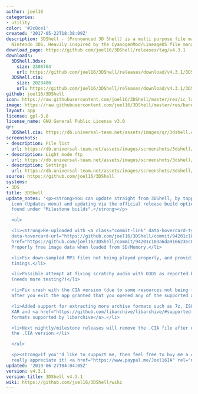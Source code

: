 ```yaml
---
author: joel16
categories:
- utility
color: '#2c8ce1'
created: '2017-05-22T18:38:09Z'
description: 3DShell - (Pronounced 3D Shell) is a multi purpose file manager for the
  Nintendo 3DS. Heavily inspired by the CyanogenMod/LineageOS file manager.
download_page: https://github.com/joel16/3DShell/releases/tag/v4.3.1
downloads:
  3DShell.3dsx:
    size: 2308764
    url: https://github.com/joel16/3DShell/releases/download/v4.3.1/3DShell.3dsx
  3DShell.cia:
    size: 2028480
    url: https://github.com/joel16/3DShell/releases/download/v4.3.1/3DShell.cia
github: joel16/3DShell
icon: https://raw.githubusercontent.com/joel16/3DShell/master/res/ic_launcher_filemanager.png
image: https://raw.githubusercontent.com/joel16/3DShell/master/res/banner.png
layout: app
license: gpl-3.0
license_name: GNU General Public License v3.0
qr:
  3DShell.cia: https://db.universal-team.net/assets/images/qr/3dshell.cia.png
screenshots:
- description: File list
  url: https://db.universal-team.net/assets/images/screenshots/3dshell/file-list.png
- description: Light mode ftp
  url: https://db.universal-team.net/assets/images/screenshots/3dshell/light-mode-ftp.png
- description: Settings
  url: https://db.universal-team.net/assets/images/screenshots/3dshell/settings.png
source: https://github.com/joel16/3DShell
systems:
- 3DS
title: 3DShell
update_notes: '<p><strong>You can update straight from 3DShell, by tapping the download
  icon (Updates menu) and updating via the official release build option which is
  found under "Milestone builds".</strong></p>

  <ul>

  <li><strong>Re-uploaded with <a class="commit-link" data-hovercard-type="commit"
  data-hovercard-url="https://github.com/joel16/3DShell/commit/94201c103a6da916623ec0a35bbec2ae2587d67d/hovercard"
  href="https://github.com/joel16/3DShell/commit/94201c103a6da916623ec0a35bbec2ae2587d67d"><tt>94201c1</tt></a></strong>
  Properly free image data when loaded from SD/Memory.</li>

  <li>Fix down-sampled MP3 files not being played properly, and providing inaccurate
  timings.</li>

  <li>Possible attempt at fixing scratchy audio with O3DS as reported by one user
  (needs more testing?)</li>

  <li>Fix crash with the CIA version (due to some resources not being freed properly)
  after you exit the app granted that you opened any of the supported audio files.</li>

  <li>Added support for extracting more archive formats such as 7z, ISO 9660, AR,
  XAR and <a href="https://github.com/libarchive/libarchive/#supported-formats">other
  formats supported by libarchive</a>.</li>

  <li>Next nightly/milestone releases will remove the .CIA file after updating from
  the .CIA version.</li>

  </ul>

  <p><strong>If you''d like to support me, then feel free to buy me a coffee, I''d
  really appreciate it! <a href="https://www.paypal.me/Joel16IA" rel="nofollow">https://www.paypal.me/Joel16IA</a></strong></p>'
updated: '2019-06-27T04:04:05Z'
version: v4.3.1
version_title: 3DShell v4.3.1
wiki: https://github.com/joel16/3DShell/wiki
---
```


